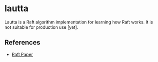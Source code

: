 # lautta

Lautta is a Raft algorithm implementation for learning how Raft works. It is not suitable for production use [yet].

## References

* [Raft Paper](https://raft.github.io/raft.pdf)